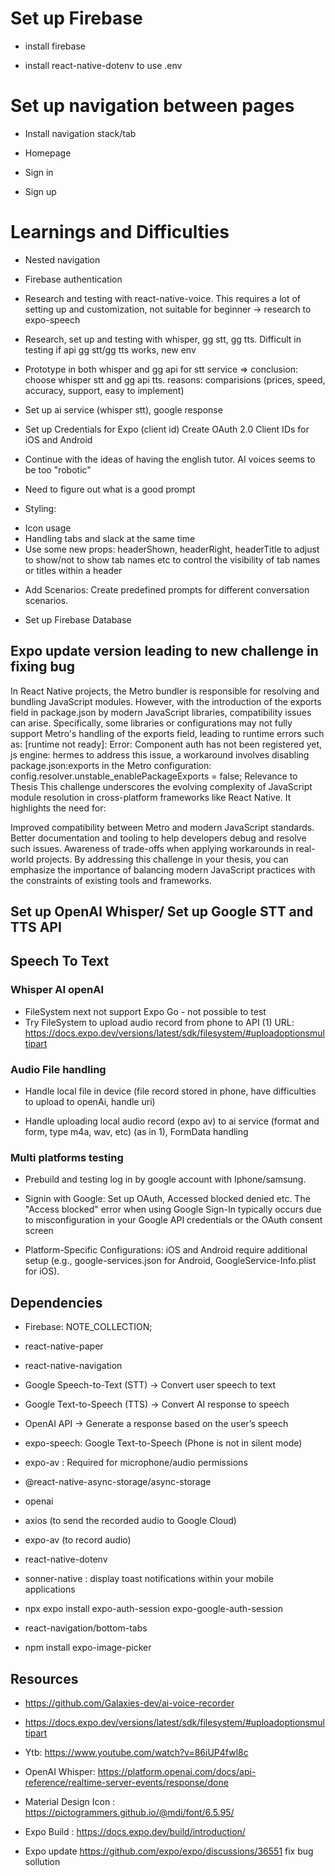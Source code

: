 # Set up Firebase

- install firebase

- install react-native-dotenv to use .env

# Set up navigation between pages

- Install navigation stack/tab

- Homepage

- Sign in

- Sign up 

# Learnings and Difficulties

- Nested navigation

- Firebase authentication

- Research and testing with react-native-voice. This requires a lot of setting up and customization, not suitable for beginner -> research to expo-speech

- Research, set up and testing with whisper, gg stt, gg tts. Difficult in testing if api gg stt/gg tts works, new env

- Prototype in both whisper and gg api for stt service => conclusion: choose whisper stt and gg api tts. reasons: comparisions (prices, speed, accuracy, support, easy to implement)

- Set up ai service (whisper stt), google response

- Set up Credentials for Expo (client id) Create OAuth 2.0 Client IDs for iOS and Android

- Continue with the ideas of having the english tutor. AI voices seems to be too "robotic"

- Need to figure out what is a good prompt

- Styling:
+ Icon usage
+ Handling tabs and slack at the same time
+ Use some new props: headerShown, headerRight, headerTitle to adjust to show/not to show tab names etc to control the visibility of tab names or titles within a header

- Add Scenarios: Create predefined prompts for different conversation scenarios.

- Set up Firebase Database

## Expo update version leading to new challenge in fixing bug
In React Native projects, the Metro bundler is responsible for resolving and bundling JavaScript modules. However, with the introduction of the exports field in package.json by modern JavaScript libraries, compatibility issues can arise. Specifically, some libraries or configurations may not fully support Metro's handling of the exports field, leading to runtime errors such as: 
[runtime not ready]: Error: Component auth has not been registered yet, js engine: hermes
to address this issue, a workaround involves disabling package.json:exports in the Metro configuration:
config.resolver.unstable_enablePackageExports = false;
Relevance to Thesis
This challenge underscores the evolving complexity of JavaScript module resolution in cross-platform frameworks like React Native. It highlights the need for:

Improved compatibility between Metro and modern JavaScript standards.
Better documentation and tooling to help developers debug and resolve such issues.
Awareness of trade-offs when applying workarounds in real-world projects.
By addressing this challenge in your thesis, you can emphasize the importance of balancing modern JavaScript practices with the constraints of existing tools and frameworks.

## Set up OpenAI Whisper/ Set up Google STT and TTS API

## Speech To Text
### Whisper AI openAI
- FileSystem next not support Expo Go - not possible to test
- Try FileSystem to upload audio record from phone to API (1)
URL: https://docs.expo.dev/versions/latest/sdk/filesystem/#uploadoptionsmultipart

### Audio File handling

- Handle local file in device (file record stored in phone, have difficulties to upload to openAi, handle uri)

- Handle uploading local audio record (expo av) to ai service (format and form, type m4a, wav, etc) (as in 1), FormData handling

### Multi platforms testing

- Prebuild and testing log in by google account with Iphone/samsung.

- Signin with Google: Set up OAuth,  Accessed blocked denied etc. The "Access blocked" error when using Google Sign-In typically occurs due to misconfiguration in your Google API credentials or the OAuth consent screen
 + Platform-Specific Configurations: iOS and Android require additional setup (e.g., google-services.json for Android, GoogleService-Info.plist for iOS).

## Dependencies

- Firebase: NOTE_COLLECTION;

- react-native-paper

- react-native-navigation

- Google Speech-to-Text (STT) → Convert user speech to text

- Google Text-to-Speech (TTS) → Convert AI response to speech

- OpenAI API → Generate a response based on the user’s speech

- expo-speech: Google Text-to-Speech (Phone is not in silent mode)

- expo-av : Required for microphone/audio permissions

- @react-native-async-storage/async-storage 

- openai

- axios (to send the recorded audio to Google Cloud)

- expo-av (to record audio)

- react-native-dotenv

- sonner-native : display toast notifications within your mobile applications

- npx expo install expo-auth-session expo-google-auth-session

- react-navigation/bottom-tabs

- npm install expo-image-picker


<!-- 
Consider free alternatives like: ✅ Google Gemini API (limited free access)
✅ Hugging Face Models (open-source LLMs)
✅ Local LLMs (like Llama 2, Whisper for STT) -->

## Resources

- https://github.com/Galaxies-dev/ai-voice-recorder

- https://docs.expo.dev/versions/latest/sdk/filesystem/#uploadoptionsmultipart

- Ytb: https://www.youtube.com/watch?v=86iUP4fwl8c

- OpenAI Whisper: https://platform.openai.com/docs/api-reference/realtime-server-events/response/done

- Material Design Icon : https://pictogrammers.github.io/@mdi/font/6.5.95/

- Expo Build : https://docs.expo.dev/build/introduction/

- Expo update https://github.com/expo/expo/discussions/36551 fix bug sollution